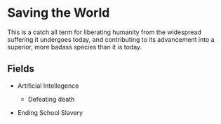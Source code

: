 # Saving the World

This is a catch all term for liberating humanity from the widespread suffering it undergoes today, and contributing to its advancement into a superior, more badass species than it is today. 


## Fields
 - Artificial Intellegence
    - Defeating death
  
- Ending School Slavery 

